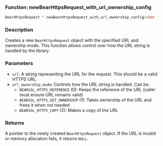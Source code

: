 ### Function: newBearHttpsRequest_with_url_ownership_config
```c
BearHttpsRequest * newBearHttpsRequest_with_url_ownership_config(char *url, short url_ownership_mode);
```
### Description
Creates a new `BearHttpsRequest` object with the specified URL and ownership mode. This function allows control over how the URL string is handled by the library.

### Parameters
- `url`: A string representing the URL for the request. This should be a valid HTTPS URL.
- `url_ownership_mode`: Controls how the URL string is handled. Can be:
  - `BEARSSL_HTTPS_REFERENCE` (0): Keeps the reference of the URL (caller must ensure URL remains valid)
  - `BEARSSL_HTTPS_GET_OWNERSHIP` (1): Takes ownership of the URL and frees it when not needed
  - `BEARSSL_HTTPS_COPY` (2): Makes a copy of the URL

### Returns
A pointer to the newly created `BearHttpsRequest` object. If the URL is invalid or memory allocation fails, it returns `NULL`.
